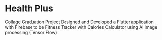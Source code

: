# Health Plus

Collage Graduation Project
Designed and Developed a Flutter application with Firebase to be Fitness Tracker with Calories Calculator using Ai image processing (Tensor Flow)

